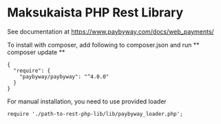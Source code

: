 Maksukaista PHP Rest Library
=

See documentation at https://www.paybyway.com/docs/web_payments/

To install with composer, add following to composer.json and run ** composer update **

    {
      "require": {
        "paybyway/paybyway": "^4.0.0"
      }
    }

For manual installation, you need to use provided loader

    require './path-to-rest-php-lib/lib/paybyway_loader.php';
